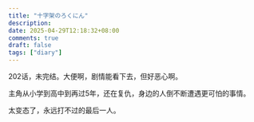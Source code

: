 ```yaml
---
title: "十字架のろくにん"
description: 
date: 2025-04-29T12:18:32+08:00
comments: true
draft: false
tags: ["diary"]
---
```

202话，未完结。大便啊，剧情能看下去，但好恶心啊。

主角从小学到高中到再过5年，还在复仇，身边的人倒不断遭遇更可怕的事情。

太变态了，永远打不过的最后一人。